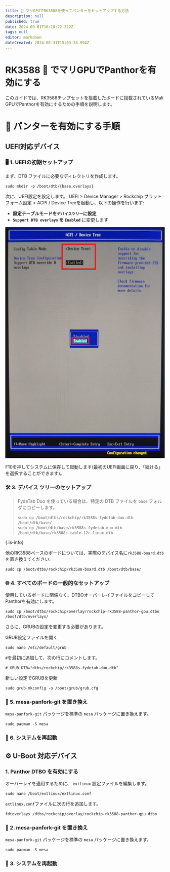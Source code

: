 ```yaml
---
title: 🐾 マリGPUでRK3588を使ってパンターをセットアップする方法
description: null
published: true
date: 2024-09-01T16:18:22.222Z
tags: null
editor: markdown
dateCreated: 2024-08-31T15:03:26.994Z
---
```


# RK3588 🚀 でマリGPUでPanthorを有効にする

このガイドでは、RK3588チップセットを搭載したボードに搭載されているMali GPUでPanthorを有効にするための手順を説明します。

# 🔧 パンターを有効にする手順

## UEFI対応デバイス

### 🖥️ 1. UEFIの初期セットアップ

まず、DTB ファイルに必要なディレクトリを作成します。

```
sudo mkdir -p /boot/dtb/{base,overlays}
```

次に、UEFI設定を設定します。 UEFI > Device Manager > Rockchip プラットフォーム設定 > ACPI / Device Treeを起動し、以下の操作を行います:

- **設定テーブルモードを`デバイスツリー`に設定**
- **`Support DTB overlays` を `Enabled`** に変更します

![](/panthor/enable_tree_dtb_in_uefi.jpg)

F10を押してシステムに保存して起動します(最初のUEFI画面に戻り、「続ける」を選択することができます)。

### 🛠️ 3. デバイス ツリーのセットアップ

> FydeTab Duo を使っている場合は、特定の DTB ファイルを `base` フォルダにコピーします。
>
> ```
> sudo cp /boot/dtbs/rockchip/rk3588s-fydetab-duo.dtb /boot/dtb/base/
> sudo cp /boot/dtb/base/rk3588s-fydetab-duo.dtb /boot/dtb/base/rk3588s-table-12c-linux.dtb
> ```

{.is-info}

他のRK3588ベースのボードについては、実際のデバイス名に`rk3588-board.dtb`を置き換えてください:

```
sudo cp /boot/dtbs/rockchip/rk3588-board.dtb /boot/dtb/base/
```

### 🌐 4. すべてのボードの一般的なセットアップ

使用しているボードに関係なく、DTBOオーバーレイファイルをコピーしてPanthorを有効にします。

```
sudo cp /boot/dtbs/rockchip/overlay/rockchip-rk3588-panthor-gpu.dtbo /boot/dtb/overlays/
```

さらに、GRUBの設定を変更する必要があります。

GRUB設定ファイルを開く

```
sudo nano /etc/default/grub
```

`#`を最初に追加して、次の行にコメントします。

```
# GRUB_DTB="dtbs/rockchip/rk3588s-fydetab-duo.dtb"
```

新しい設定でGRUBを更新

```
sudo grub-mkconfig -o /boot/grub/grub.cfg
```

### 🔄 5. mesa-panfork-git を置き換え

`mesa-panfork-git` パッケージを標準の `mesa` パッケージに置き換えます。

```
sudo pacman -S mesa
```

### 🔁 6. システムを再起動

## ⚙️ U-Boot 対応デバイス

### 1. Panthor DTBO を有効にする

オーバーレイを適用するために、 `extlinux` 設定ファイルを編集します。

```
sudo nano /boot/extlinux/extlinux.conf
```

`extlinux.conf`ファイルに次の行を追加します。

```
fdtoverlays /dtbs/rockchip/overlay/rockchip-rk3588-panthor-gpu.dtbo
```

### 🔄 2. mesa-panfork-git を置き換え

`mesa-panfork-git` パッケージを標準の `mesa` パッケージに置き換えます。

```
sudo pacman -S mesa
```

### 🔁 3. システムを再起動
